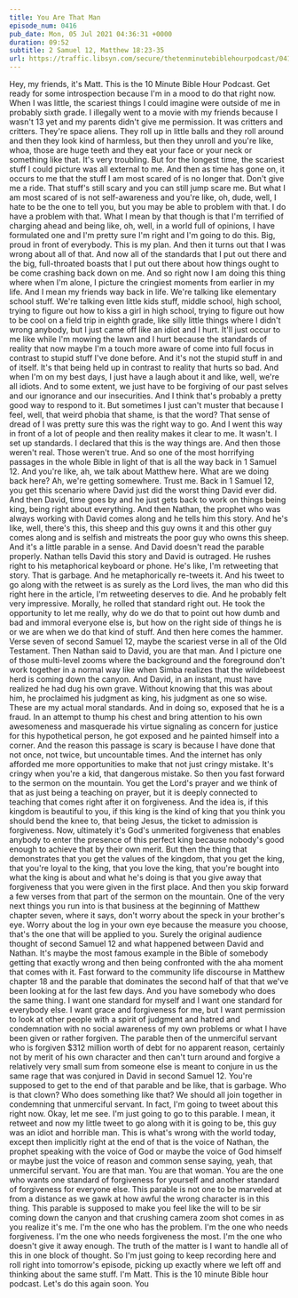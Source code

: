 ```yaml
---
title: You Are That Man
episode_num: 0416
pub_date: Mon, 05 Jul 2021 04:36:31 +0000
duration: 09:52
subtitle: 2 Samuel 12, Matthew 18:23-35
url: https://traffic.libsyn.com/secure/thetenminutebiblehourpodcast/0416_-_You_Are_That_Man.mp3
---
```


 Hey, my friends, it's Matt. This is the 10 Minute Bible Hour Podcast. Get ready for some introspection because I'm in a mood to do that right now. When I was little, the scariest things I could imagine were outside of me in probably sixth grade. I illegally went to a movie with my friends because I wasn't 13 yet and my parents didn't give me permission. It was critters and critters. They're space aliens. They roll up in little balls and they roll around and then they look kind of harmless, but then they unroll and you're like, whoa, those are huge teeth and they eat your face or your neck or something like that. It's very troubling. But for the longest time, the scariest stuff I could picture was all external to me. And then as time has gone on, it occurs to me that the stuff I am most scared of is no longer that. Don't give me a ride. That stuff's still scary and you can still jump scare me. But what I am most scared of is not self-awareness and you're like, oh, dude, well, I hate to be the one to tell you, but you may be able to problem with that. I do have a problem with that. What I mean by that though is that I'm terrified of charging ahead and being like, oh, well, in a world full of opinions, I have formulated one and I'm pretty sure I'm right and I'm going to do this. Big, proud in front of everybody. This is my plan. And then it turns out that I was wrong about all of that. And now all of the standards that I put out there and the big, full-throated boasts that I put out there about how things ought to be come crashing back down on me. And so right now I am doing this thing where when I'm alone, I picture the cringiest moments from earlier in my life. And I mean my friends way back in life. We're talking like elementary school stuff. We're talking even little kids stuff, middle school, high school, trying to figure out how to kiss a girl in high school, trying to figure out how to be cool on a field trip in eighth grade, like silly little things where I didn't wrong anybody, but I just came off like an idiot and I hurt. It'll just occur to me like while I'm mowing the lawn and I hurt because the standards of reality that now maybe I'm a touch more aware of come into full focus in contrast to stupid stuff I've done before. And it's not the stupid stuff in and of itself. It's that being held up in contrast to reality that hurts so bad. And when I'm on my best days, I just have a laugh about it and like, well, we're all idiots. And to some extent, we just have to be forgiving of our past selves and our ignorance and our insecurities. And I think that's probably a pretty good way to respond to it. But sometimes I just can't muster that because I feel, well, that weird phobia that shame, is that the word? That sense of dread of I was pretty sure this was the right way to go. And I went this way in front of a lot of people and then reality makes it clear to me. It wasn't. I set up standards. I declared that this is the way things are. And then those weren't real. Those weren't true. And so one of the most horrifying passages in the whole Bible in light of that is all the way back in 1 Samuel 12. And you're like, ah, we talk about Matthew here. What are we doing back here? Ah, we're getting somewhere. Trust me. Back in 1 Samuel 12, you get this scenario where David just did the worst thing David ever did. And then David, time goes by and he just gets back to work on things being king, being right about everything. And then Nathan, the prophet who was always working with David comes along and he tells him this story. And he's like, well, there's this, this sheep and this guy owns it and this other guy comes along and is selfish and mistreats the poor guy who owns this sheep. And it's a little parable in a sense. And David doesn't read the parable properly. Nathan tells David this story and David is outraged. He rushes right to his metaphorical keyboard or phone. He's like, I'm retweeting that story. That is garbage. And he metaphorically re-tweets it. And his tweet to go along with the retweet is as surely as the Lord lives, the man who did this right here in the article, I'm retweeting deserves to die. And he probably felt very impressive. Morally, he rolled that standard right out. He took the opportunity to let me really, why do we do that to point out how dumb and bad and immoral everyone else is, but how on the right side of things he is or we are when we do that kind of stuff. And then here comes the hammer. Verse seven of second Samuel 12, maybe the scariest verse in all of the Old Testament. Then Nathan said to David, you are that man. And I picture one of those multi-level zooms where the background and the foreground don't work together in a normal way like when Simba realizes that the wildebeest herd is coming down the canyon. And David, in an instant, must have realized he had dug his own grave. Without knowing that this was about him, he proclaimed his judgment as king, his judgment as one so wise. These are my actual moral standards. And in doing so, exposed that he is a fraud. In an attempt to thump his chest and bring attention to his own awesomeness and masquerade his virtue signaling as concern for justice for this hypothetical person, he got exposed and he painted himself into a corner. And the reason this passage is scary is because I have done that not once, not twice, but uncountable times. And the internet has only afforded me more opportunities to make that not just cringy mistake. It's cringy when you're a kid, that dangerous mistake. So then you fast forward to the sermon on the mountain. You get the Lord's prayer and we think of that as just being a teaching on prayer, but it is deeply connected to teaching that comes right after it on forgiveness. And the idea is, if this kingdom is beautiful to you, if this king is the kind of king that you think you should bend the knee to, that being Jesus, the ticket to admission is forgiveness. Now, ultimately it's God's unmerited forgiveness that enables anybody to enter the presence of this perfect king because nobody's good enough to achieve that by their own merit. But then the thing that demonstrates that you get the values of the kingdom, that you get the king, that you're loyal to the king, that you love the king, that you're bought into what the king is about and what he's doing is that you give away that forgiveness that you were given in the first place. And then you skip forward a few verses from that part of the sermon on the mountain. One of the very next things you run into is that business at the beginning of Matthew chapter seven, where it says, don't worry about the speck in your brother's eye. Worry about the log in your own eye because the measure you choose, that's the one that will be applied to you. Surely the original audience thought of second Samuel 12 and what happened between David and Nathan. It's maybe the most famous example in the Bible of somebody getting that exactly wrong and then being confronted with the aha moment that comes with it. Fast forward to the community life discourse in Matthew chapter 18 and the parable that dominates the second half of that that we've been looking at for the last few days. And you have somebody who does the same thing. I want one standard for myself and I want one standard for everybody else. I want grace and forgiveness for me, but I want permission to look at other people with a spirit of judgment and hatred and condemnation with no social awareness of my own problems or what I have been given or rather forgiven. The parable then of the unmerciful servant who is forgiven $312 million worth of debt for no apparent reason, certainly not by merit of his own character and then can't turn around and forgive a relatively very small sum from someone else is meant to conjure in us the same rage that was conjured in David in second Samuel 12. You're supposed to get to the end of that parable and be like, that is garbage. Who is that clown? Who does something like that? We should all join together in condemning that unmerciful servant. In fact, I'm going to tweet about this right now. Okay, let me see. I'm just going to go to this parable. I mean, it retweet and now my little tweet to go along with it is going to be, this guy was an idiot and horrible man. This is what's wrong with the world today, except then implicitly right at the end of that is the voice of Nathan, the prophet speaking with the voice of God or maybe the voice of God himself or maybe just the voice of reason and common sense saying, yeah, that unmerciful servant. You are that man. You are that woman. You are the one who wants one standard of forgiveness for yourself and another standard of forgiveness for everyone else. This parable is not one to be marveled at from a distance as we gawk at how awful the wrong character is in this thing. This parable is supposed to make you feel like the will to be sir coming down the canyon and that crushing camera zoom shot comes in as you realize it's me. I'm the one who has the problem. I'm the one who needs forgiveness. I'm the one who needs forgiveness the most. I'm the one who doesn't give it away enough. The truth of the matter is I want to handle all of this in one block of thought. So I'm just going to keep recording here and roll right into tomorrow's episode, picking up exactly where we left off and thinking about the same stuff. I'm Matt. This is the 10 minute Bible hour podcast. Let's do this again soon. You